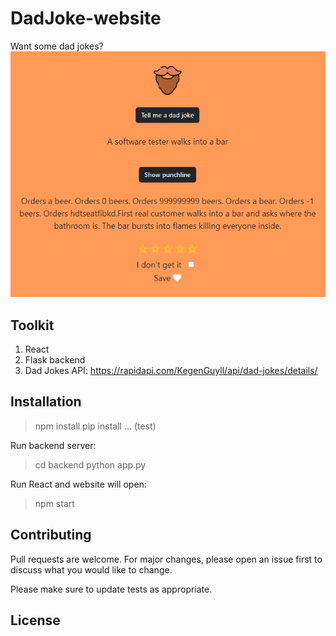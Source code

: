 # DadJoke-website
Want some dad jokes? 
![](screenshot.png?raw=true "Website screenshot")

## Toolkit
1. React
2. Flask backend
3. Dad Jokes API: https://rapidapi.com/KegenGuyll/api/dad-jokes/details/ 

## Installation
> npm install
> pip install
... (test)

Run backend server:
> cd backend
> python app.py

Run React and website will open:
> npm start

## Contributing
Pull requests are welcome. For major changes, please open an issue first
to discuss what you would like to change.

Please make sure to update tests as appropriate.

## License

